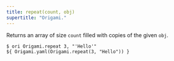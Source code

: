 ```yaml
---
title: repeat(count, obj)
supertitle: "Origami."
---
```


Returns an array of size `count` filled with copies of the given `obj`.

```console
$ ori Origami.repeat 3, "'Hello'"
${ Origami.yaml(Origami.repeat(3, "Hello")) }
```
